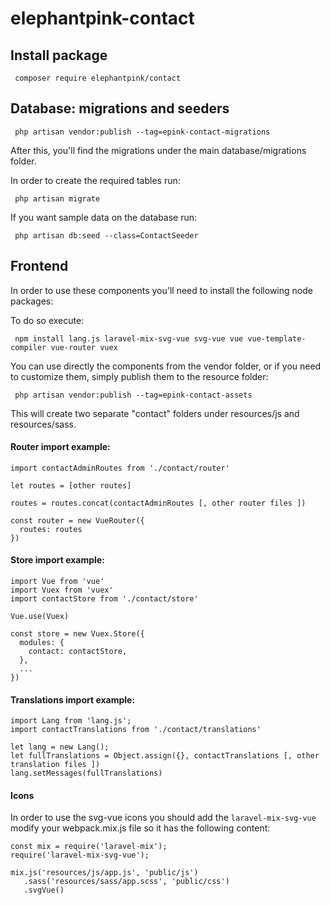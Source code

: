 # elephantpink-contact
 
## Install package

```
 composer require elephantpink/contact 
```

## Database: migrations and seeders

```
 php artisan vendor:publish --tag=epink-contact-migrations
```

After this, you'll find the migrations under the main database/migrations folder.

In order to create the required tables run:

```
 php artisan migrate
```

If you want sample data on the database run:

```
 php artisan db:seed --class=ContactSeeder
```

## Frontend

In order to use these components you'll need to install the following node packages:

To do so execute:

```
 npm install lang.js laravel-mix-svg-vue svg-vue vue vue-template-compiler vue-router vuex
```


You can use directly the components from the vendor folder, or if you need to customize them, simply publish them to the resource folder:

```
 php artisan vendor:publish --tag=epink-contact-assets 
```

This will create two separate "contact" folders under resources/js and resources/sass.

#### Router import example:

```
import contactAdminRoutes from './contact/router'

let routes = [other routes]

routes = routes.concat(contactAdminRoutes [, other router files ])

const router = new VueRouter({ 
  routes: routes 
})
```

#### Store import example:

```
import Vue from 'vue'
import Vuex from 'vuex'
import contactStore from './contact/store'

Vue.use(Vuex)

const store = new Vuex.Store({
  modules: {
    contact: contactStore,
  },
  ...
})
```

#### Translations import example:

```
import Lang from 'lang.js';
import contactTranslations from './contact/translations'

let lang = new Lang();
let fullTranslations = Object.assign({}, contactTranslations [, other translation files ])
lang.setMessages(fullTranslations)
```

#### Icons

In order to use the svg-vue icons you should add the `laravel-mix-svg-vue` modify your webpack.mix.js file so it has the following content:

```
const mix = require('laravel-mix');
require('laravel-mix-svg-vue');

mix.js('resources/js/app.js', 'public/js')
   .sass('resources/sass/app.scss', 'public/css')
   .svgVue()
```
